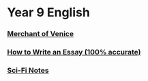<head>
  <title>Year 9 English</title>
</head>

# Year 9 English
### [Merchant of Venice](/the-merchant/notes/year9/english/merchant-of-venice.html)
### [How to Write an Essay (100% accurate)](/the-merchant/notes/year9/english/essay-writing.html)
### [Sci-Fi Notes](/the-merchant/notes/year9/english/sci-fi/sci-fi-genre.html)

